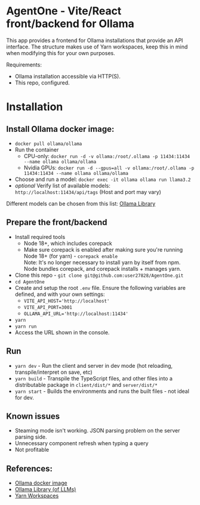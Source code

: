 # AgentOne - Vite/React front/backend for Ollama

This app provides a frontend for Ollama installations that provide an API interface.
The structure makes use of Yarn workspaces, keep this in mind when modifying this for your own purposes.

Requirements:
* Ollama installation accessible via HTTP(S).
* This repo, configured.

# Installation
## Install Ollama docker image:

- `docker pull ollama/ollama`
- Run the container
  - CPU-only: `docker run -d -v ollama:/root/.ollama -p 11434:11434 --name ollama ollama/ollama`
  - Nvidia GPUs: `docker run -d --gpus=all -v ollama:/root/.ollama -p 11434:11434 --name ollama ollama/ollama`
- Choose and run a model: `docker exec -it ollama ollama run llama3.2`
- _optional_ Verify list of available models: `http://localhost:11434/api/tags` (Host and port may vary)

Different models can be chosen from this list: [Ollama Library](https://ollama.com/library)

## Prepare the front/backend
- Install required tools
  - Node 18+, which includes corepack
  - Make sure corepack is enabled after making sure you're running Node 18+ (for yarn) - `corepack enable`<br />
    Note: It's no longer necessary to install yarn by itself from npm. Node bundles corepack, and corepack installs + manages yarn.
- Clone this repo - `git clone git@github.com:user27828/AgentOne.git`
- `cd AgentOne`
- Create and setup the root `.env` file. Ensure the following variables are defined, and with your own settings:
  - `VITE_API_HOST='http://localhost'`
  - `VITE_API_PORT=3001`
  - `OLLAMA_API_URL='http://localhost:11434'`
- `yarn`
- `yarn run`
- Access the URL shown in the console.

## Run

- `yarn dev` - Run the client and server in dev mode (hot reloading, transpile/interpret on save, etc)
- `yarn build` - Transpile the TypeScript files, and other files into a distributable package in `client/dist/*` and `server/dist/*`
- `yarn start` - Builds the environments and runs the built files - not ideal for dev.

## Known issues
- Steaming mode isn't working.  JSON parsing problem on the server parsing side.
- Unnecessary component refresh when typing a query
- Not profitable

## References:
- [Ollama docker image](https://hub.docker.com/r/ollama/ollama)
- [Ollama Library (of LLMs)](https://ollama.com/library)
- [Yarn Workspaces](https://yarnpkg.com/features/workspaces)

